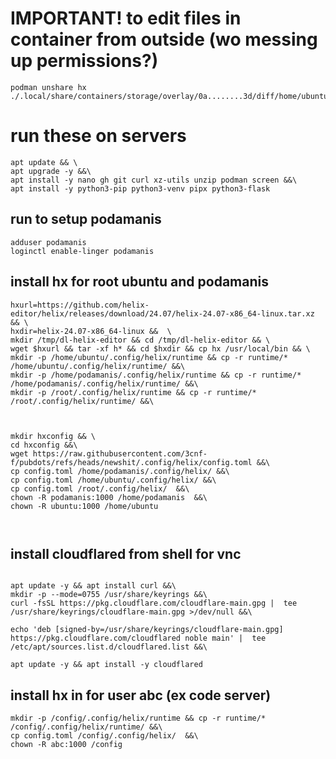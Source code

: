 # IMPORTANT! to edit files in container from outside (wo messing up permissions?)
```
podman unshare hx ./.local/share/containers/storage/overlay/0a........3d/diff/home/ubuntu/ons/app.py
```

# run these on servers

```
apt update && \
apt upgrade -y &&\
apt install -y nano gh git curl xz-utils unzip podman screen &&\
apt install -y python3-pip python3-venv pipx python3-flask
```
 

## run to setup podamanis 
```
adduser podamanis 
loginctl enable-linger podamanis
```

## install hx for root ubuntu and podamanis
```
hxurl=https://github.com/helix-editor/helix/releases/download/24.07/helix-24.07-x86_64-linux.tar.xz && \
hxdir=helix-24.07-x86_64-linux &&  \
mkdir /tmp/dl-helix-editor && cd /tmp/dl-helix-editor && \
wget $hxurl && tar -xf h* && cd $hxdir && cp hx /usr/local/bin && \
mkdir -p /home/ubuntu/.config/helix/runtime && cp -r runtime/* /home/ubuntu/.config/helix/runtime/ &&\
mkdir -p /home/podamanis/.config/helix/runtime && cp -r runtime/* /home/podamanis/.config/helix/runtime/ &&\
mkdir -p /root/.config/helix/runtime && cp -r runtime/* /root/.config/helix/runtime/ &&\



mkdir hxconfig && \
cd hxconfig &&\
wget https://raw.githubusercontent.com/3cnf-f/pubdots/refs/heads/newshit/.config/helix/config.toml &&\
cp config.toml /home/podamanis/.config/helix/ &&\
cp config.toml /home/ubuntu/.config/helix/ &&\
cp config.toml /root/.config/helix/  &&\
chown -R podamanis:1000 /home/podamanis  &&\
chown -R ubuntu:1000 /home/ubuntu 



```

## install cloudflared from shell for vnc
```

apt update -y && apt install curl &&\
mkdir -p --mode=0755 /usr/share/keyrings &&\
curl -fsSL https://pkg.cloudflare.com/cloudflare-main.gpg |  tee /usr/share/keyrings/cloudflare-main.gpg >/dev/null &&\

echo 'deb [signed-by=/usr/share/keyrings/cloudflare-main.gpg] https://pkg.cloudflare.com/cloudflared noble main' |  tee /etc/apt/sources.list.d/cloudflared.list &&\

apt update -y && apt install -y cloudflared

```




## install hx in for user abc (ex code server)

```
mkdir -p /config/.config/helix/runtime && cp -r runtime/* /config/.config/helix/runtime/ &&\
cp config.toml /config/.config/helix/  &&\
chown -R abc:1000 /config
```
